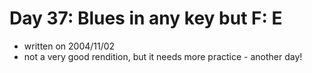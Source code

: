 # Day 37: Blues in any key but F: E

- written on 2004/11/02
- not a very good rendition, but it needs more practice - another day!
